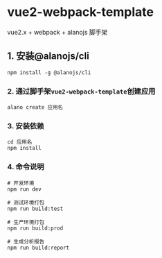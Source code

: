 # vue2-webpack-template
vue2.x + webpack + alanojs 脚手架

## 1. 安装@alanojs/cli
```
npm install -g @alanojs/cli
```

### 2. 通过脚手架`vue2-webpack-template`创建应用
```
alano create 应用名
```

### 3. 安装依赖
```
cd 应用名
npm install
```

### 4. 命令说明
```
# 开发环境
npm run dev 

# 测试环境打包
npm run build:test

# 生产环境打包
npm run build:prod

# 生成分析报告
npm run build:report
```
